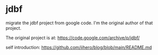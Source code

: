 # jdbf
migrate the jdbf project from google code. I'm the original author of that project.

The original project is at: https://code.google.com/archive/p/jdbf/

self introduction: https://github.com/iihero/blog/blob/main/README.md
